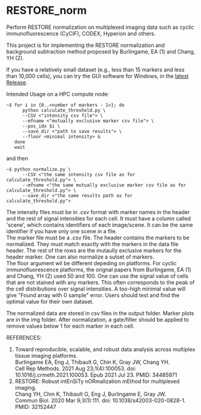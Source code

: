 # RESTORE_norm
Perform RESTORE normalization on multiplexed imaging data such as cyclic immunofluorescence (CyCIF), CODEX, Hyperion and others.  

This project is for implementing the RESTORE normalization and background subtraction method proposed by Burlingame, EA (1) and Chang, YH (2).  

If you have a relatively small dataset (e.g., less than 15 markers and less than 10,000 cells), you can try the GUI software for Windows, in the [latest Release](https://github.com/larry080201/RESTORE_norm/releases/tag/v1.0.1).  
  
Intended Usage on a HPC compute node:
```
~$ for i in {0..<number of markers - 1>}; do 
      python calculate_threshold.py \
      --CSV <"intensity csv file"> \
      --mfname <"mutually exclusive marker csv file"> \
      --pos_idx $i \
      --save_dir <"path to save results"> \
      --floor <minimal intensity> &
   done
   wait
```
and then
```
~$ python normalize.py \
      --CSV <"the same intensity csv file as for calculate_threshold.py"> \
      --mfname <"the same mutually exclusive marker csv file as for calculate_threshold.py"> \
      --save_dir <"the same results path as for calculate_threshold.py">
```
The intensity files must be in .csv format with marker names in the header and the rest of signal intensities for each cell. It must have a column called 'scene', which contains identifiers of each image/scene. It can be the same identifier if you have only one scene in a file.  
The marker file must be a .csv file. The header contains the markers to be normalized. They must match exactly with the markers in the data file header. The rest of the rows are the mutaully exclusive markers for the header marker. One can also normalize a sutset of markers.  
The floor argument wil be different depeding on platforms. For cyclic immunofluorescence platforms, the orignal papers from Burlingame, EA (1) and Chang, YH (2) used 50 and 100. One can use the signal value of cells that are not stained with any markers. This often corresponds to the peak of the cell distributions over signal intensities. A too-high minimal value will give "Found array with 0 sample" error. Users should test and find the optimal value for their own dataset.  

The normalized data are stored in csv files in the output folder. Marker plots are in the img folder. After normalization, a gate/filter should be applied to remove values below 1 for each marker in each cell.

REFERENCES:  
 
1. Toward reproducible, scalable, and robust data analysis across multiplex tissue imaging platforms.  
   Burlingame EA, Eng J, Thibault G, Chin K, Gray JW, Chang YH.  
   Cell Rep Methods. 2021 Aug 23;1(4):100053. doi: 10.1016/j.crmeth.2021.100053. Epub 2021 Jul 23.
   PMID: 34485971  
2. RESTORE: Robust intEnSiTy nORmalization mEthod for multiplexed imaging.  
   Chang YH, Chin K, Thibault G, Eng J, Burlingame E, Gray JW.  
   Commun Biol. 2020 Mar 9;3(1):111. doi: 10.1038/s42003-020-0828-1.
   PMID: 32152447
